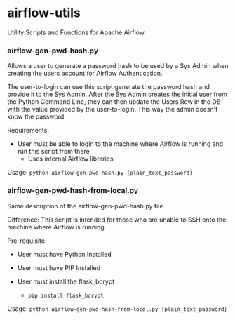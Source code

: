 # airflow-utils
Utility Scripts and Functions for Apache Airflow

### airflow-gen-pwd-hash.py

Allows a user to generate a password hash to be used by a Sys Admin when creating the users account for Airflow Authentication. 

The user-to-login can use this script generate the password hash and provide it to the Sys Admin. After the Sys Admin creates the initial user from the Python Command Line, they can then update the Users Row in the DB with the value provided by the user-to-login. This way the admin doesn't know the password. 

Requirements:

* User must be able to login to the machine where Airflow is running and run this script from there
    * Uses internal Airflow libraries

Usage: `python airflow-gen-pwd-hash.py {plain_text_password}`

### airflow-gen-pwd-hash-from-local.py

Same description of the airflow-gen-pwd-hash.py file

Difference:
This script is intended for those who are unable to SSH onto the machine where Airflow is running

Pre-requisite
* User must have Python Installed

* User must have PIP Installed

* User must install the flask_bcrypt

    * `pip install flask_bcrypt`
    
Usage: `python airflow-gen-pwd-hash-from-local.py {plain_text_password}`


